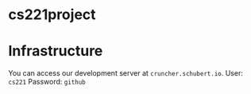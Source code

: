 # cs221project

# Infrastructure

You can access our development server at `cruncher.schubert.io`.
User: `cs221`
Password: `github`
